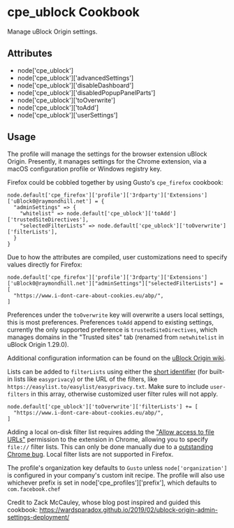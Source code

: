 cpe_ublock Cookbook
========================
Manage uBlock Origin settings.


Attributes
----------
* node['cpe_ublock']
* node['cpe_ublock']['advancedSettings']
* node['cpe_ublock']['disableDashboard']
* node['cpe_ublock']['disabledPopupPanelParts']
* node['cpe_ublock']['toOverwrite']
* node['cpe_ublock']['toAdd']
* node['cpe_ublock']['userSettings']

Usage
-----
The profile will manage the settings for the browser extension uBlock Origin. Presently, it manages settings for the Chrome extension, via a macOS configuration profile or Windows registry key.

Firefox could be cobbled together by using Gusto's `cpe_firefox` cookbook:

```
node.default['cpe_firefox']['profile']['3rdparty']['Extensions']['uBlock0@raymondhill.net'] = {
  "adminSettings" => {
    "whitelist" => node.default['cpe_ublock']['toAdd']['trustedSiteDirectives'],
    "selectedFilterLists" => node.default['cpe_ublock']['toOverwrite']['filterLists'],
  }
}
```

Due to how the attributes are compiled, user customizations need to specify values directly for Firefox:

```
node.default['cpe_firefox']['profile']['3rdparty']['Extensions']['uBlock0@raymondhill.net']["adminSettings"]["selectedFilterLists"] = [
  "https://www.i-dont-care-about-cookies.eu/abp/",
]
```

Preferences under the `toOverwrite` key will overwrite a users local settings, this is most preferences. Preferences `toAdd` append to existing settings, currently the only supported preference is `trustedSiteDirectives`, which manages domains in the "Trusted sites" tab (renamed from `netwhitelist` in uBlock Origin 1.29.0).

Additional configuration information can be found on the [uBlock Origin wiki](https://github.com/uBlockOrigin/uBlock-issues/wiki/Deploying-uBlock-Origin:-configuration).

Lists can be added to `filterLists` using either the [short identifier](https://github.com/gorhill/uBlock/blob/master/assets/assets.json) (for built-in lists like `easyprivacy`) or the URL of the filters, like `https://easylist.to/easylist/easyprivacy.txt`. Make sure to include `user-filters` in this array, otherwise customized user filter rules will not apply.

```
node.default['cpe_ublock']['toOverwrite']['filterLists'] += [
  "https://www.i-dont-care-about-cookies.eu/abp/",
]
```

Adding a local on-disk filter list requires adding the ["Allow access to file URLs"](https://github.com/uBlockOrigin/uBlock-issues/discussions/1754) permission to the extension in Chrome, allowing you to specify `file://` filter lists. This can only be done manually due to a [outstanding Chrome bug](https://bugs.chromium.org/p/chromium/issues/detail?id=173640). Local filter lists are not supported in Firefox.

The profile's organization key defaults to `Gusto` unless `node['organization']` is
configured in your company's custom init recipe. The profile will also use
whichever prefix is set in node['cpe_profiles']['prefix'], which defaults to `com.facebook.chef`



Credit to Zack McCauley, whose blog post inspired and guided this cookbook: https://wardsparadox.github.io/2019/02/ublock-origin-admin-settings-deployment/
